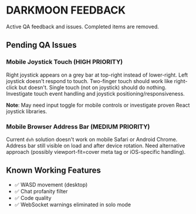 # DARKMOON FEEDBACK

Active QA feedback and issues. Completed items are removed.

## Pending QA Issues

### Mobile Joystick Touch (HIGH PRIORITY)

Right joystick appears on a grey bar at top-right instead of lower-right. Left joystick doesn't respond to touch. Two-finger touch should work like right-click but doesn't. Single touch (not on joystick) should do nothing. Investigate touch event handling and joystick positioning/responsiveness.

**Note**: May need input toggle for mobile controls or investigate proven React joystick libraries.

### Mobile Browser Address Bar (MEDIUM PRIORITY)

Current `dvh` solution doesn't work on mobile Safari or Android Chrome. Address bar still visible on load and after device rotation. Need alternative approach (possibly viewport-fit=cover meta tag or iOS-specific handling).

## Known Working Features

- ✅ WASD movement (desktop)
- ✅ Chat profanity filter
- ✅ Code quality
- ✅ WebSocket warnings eliminated in solo mode
